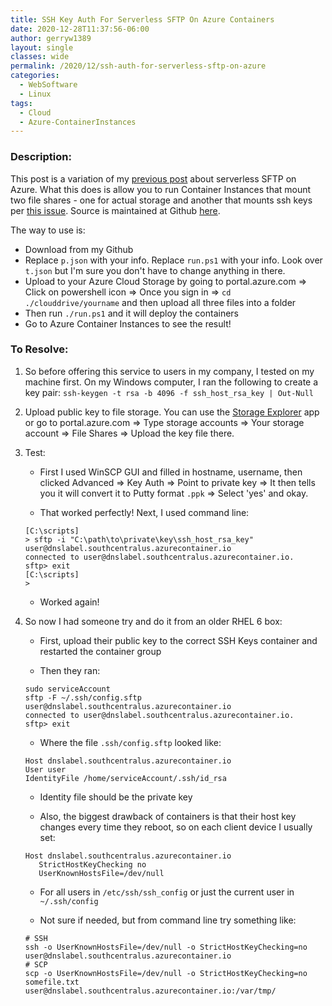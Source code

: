 ```yaml
---
title: SSH Key Auth For Serverless SFTP On Azure Containers
date: 2020-12-28T11:37:56-06:00
author: gerryw1389
layout: single
classes: wide
permalink: /2020/12/ssh-auth-for-serverless-sftp-on-azure
categories:
  - WebSoftware
  - Linux
tags:
  - Cloud
  - Azure-ContainerInstances
---
```

<!--more-->

### Description:

This post is a variation of my [previous post](https://github.com/gerryw1389/terraform-examples/tree/main/container-groups/serverless-sftp) about serverless SFTP on Azure. What this does is allow you to run Container Instances that mount two file shares - one for actual storage and another that mounts ssh keys per [this issue](https://github.com/Azure-Samples/sftp-creation-template/issues/2). Source is maintained at Github [here](https://github.com/gerryw1389/terraform-examples/tree/main/container-groups/serverless-sftp-ssh-auth).

The way to use is:

- Download from my Github
- Replace `p.json` with your info. Replace `run.ps1` with your info. Look over `t.json` but I'm sure you don't have to change anything in there.
- Upload to your Azure Cloud Storage by going to portal.azure.com => Click on powershell icon => Once you sign in => `cd ./clouddrive/yourname` and then upload all three files into a folder
- Then run `./run.ps1` and it will deploy the containers
- Go to Azure Container Instances to see the result!

### To Resolve:

1. So before offering this service to users in my company, I tested on my machine first. On my Windows computer, I ran the following to create a key pair: `ssh-keygen -t rsa -b 4096 -f ssh_host_rsa_key | Out-Null`

2. Upload public key to file storage. You can use the [Storage Explorer](https://azure.microsoft.com/en-us/features/storage-explorer/) app or go to portal.azure.com => Type storage accounts => Your storage account => File Shares => Upload the key file there.

3. Test:

   - First I used WinSCP GUI and filled in hostname, username, then clicked Advanced => Key Auth => Point to private key => It then tells you it will convert it to Putty format `.ppk` => Select 'yes' and okay.

   - That worked perfectly! Next, I used command line:

   ```shell
   [C:\scripts]
   > sftp -i "C:\path\to\private\key\ssh_host_rsa_key" user@dnslabel.southcentralus.azurecontainer.io
   connected to user@dnslabel.southcentralus.azurecontainer.io.
   sftp> exit
   [C:\scripts]
   >   
   ```

   - Worked again!

4. So now I had someone try and do it from an older RHEL 6 box:

   - First, upload their public key to the correct SSH Keys container and restarted the container group

   - Then they ran:

   ```shell
   sudo serviceAccount
   sftp -F ~/.ssh/config.sftp user@dnslabel.southcentralus.azurecontainer.io
   connected to user@dnslabel.southcentralus.azurecontainer.io.
   sftp> exit
   ```

   - Where the file `.ssh/config.sftp` looked like:

   ```shell
   Host dnslabel.southcentralus.azurecontainer.io
   User user
   IdentityFile /home/serviceAccount/.ssh/id_rsa
   ```

   - Identity file should be the private key

   - Also, the biggest drawback of containers is that their host key changes every time they reboot, so on each client device I usually set:

   ```shell
   Host dnslabel.southcentralus.azurecontainer.io
      StrictHostKeyChecking no
      UserKnownHostsFile=/dev/null
   ```

   - For all users in `/etc/ssh/ssh_config` or just the current user in `~/.ssh/config`

   - Not sure if needed, but from command line try something like:

   ```shell
   # SSH
   ssh -o UserKnownHostsFile=/dev/null -o StrictHostKeyChecking=no  user@dnslabel.southcentralus.azurecontainer.io
   # SCP
   scp -o UserKnownHostsFile=/dev/null -o StrictHostKeyChecking=no somefile.txt user@dnslabel.southcentralus.azurecontainer.io:/var/tmp/
   ```
